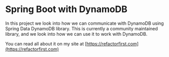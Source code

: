 # Spring Boot with DynamoDB

In this project we look into how we can communicate with DynamoDB using Spring Data DynamoDB library. This is currently a community maintained library,
and we look into how we can use it to work with DynamoDB. 

You can read all about it on my site at [https://refactorfirst.com](https://refactorfirst.com)
